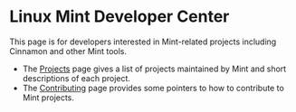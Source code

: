 # Linux Mint Developer Center

This page is for developers interested in Mint-related projects including Cinnamon and other Mint tools.

- The [Projects](/projects.html) page gives a list of projects maintained by Mint and short descriptions of each project.
- The [Contributing](/contributing.html) page provides some pointers to how to contribute to Mint projects.
<!-- - The [Documentation](/documentation.html) page hosts the documentation for Cinnamon, which may be of interest to Cinnamon extension developers. It includes tutorials and API documentation for different parts of Cinnamon. -->
